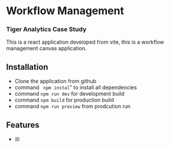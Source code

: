 # Workflow Management

### Tiger Analytics Case Study

This is a react application developed from vite, this is a workflow management canvas application.

## Installation

- Clone the application from github
- command ` npm instal`" to install all dependencies
- command `npm run dev` for development build
- command `npm build` for production build
- command `npm run preview` from prodcution run

## Features

- [x]
